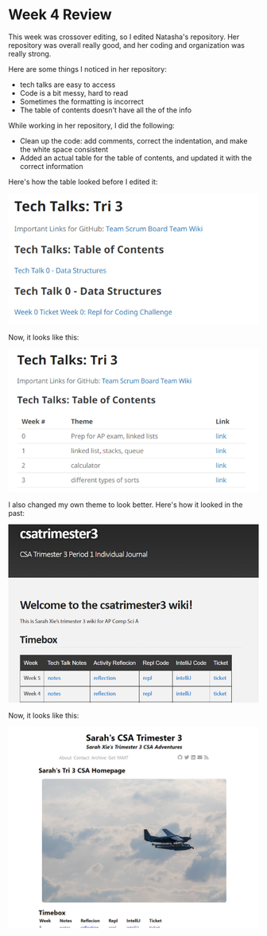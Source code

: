 # Week 4 Review

This week was crossover editing, so I edited Natasha's repository. Her repository was overall really good, and her coding and organization was really strong.

Here are some things I noticed in her repository:
* tech talks are easy to access
* Code is a bit messy, hard to read
* Sometimes the formatting is incorrect
* The table of contents doesn't have all the of the info

While working in her repository, I did the following:
* Clean up the code: add comments, correct the indentation, and make the white space consistent
* Added an actual table for the table of contents, and updated it with the correct information

Here's how the table looked before I edited it:

![](static/photos/old.PNG)

Now, it looks like this:

![](static/photos/new.PNG)


I also changed my own theme to look better. Here's how it looked in the past:

![](static/photos/oldme.PNG)

Now, it looks like this:

![](static/photos/newme.PNG)



